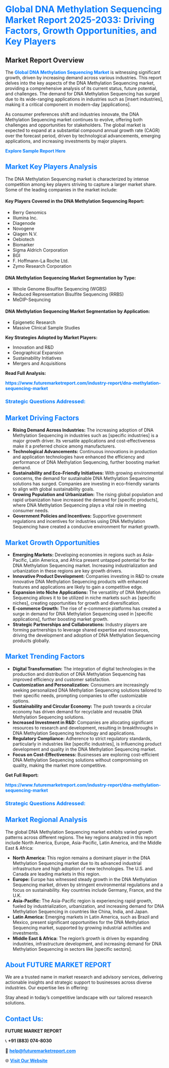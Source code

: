 <h1 style="color: #007BFF;">Global DNA Methylation Sequencing Market Report 2025-2033: Driving Factors, Growth Opportunities, and Key Players</h1>

<section id="overview">
<h2>Market Report Overview</h2>
<p>The <a href="https://www.futuremarketreport.com/industry-report/dna-methylation-sequencing-market" style="color: #007BFF; text-decoration: none;"><strong>Global DNA Methylation Sequencing Market</strong></a> is witnessing significant growth, driven by increasing demand across various industries. This report delves into the key aspects of the DNA Methylation Sequencing market, providing a comprehensive analysis of its current status, future potential, and challenges. The demand for DNA Methylation Sequencing has surged due to its wide-ranging applications in industries such as [insert industries], making it a critical component in modern-day [applications].</p>
<p>As consumer preferences shift and industries innovate, the DNA Methylation Sequencing market continues to evolve, offering both challenges and opportunities for stakeholders. The global market is expected to expand at a substantial compound annual growth rate (CAGR) over the forecast period, driven by technological advancements, emerging applications, and increasing investments by major players.</p>
</section>

<section id="overview">
<p><a href="https://www.futuremarketreport.com/request-sample/reportId=27719" style="color: #007BFF; text-decoration: none;"><strong>Explore Sample Report Here</strong></a></p>
</section>

<section id="key-players">
<h2 style="color: #007BFF;">Market Key Players Analysis</h2>
<p>The DNA Methylation Sequencing market is characterized by intense competition among key players striving to capture a larger market share. Some of the leading companies in the market include:</p>
<h4>Key Players Covered in the DNA Methylation Sequencing Report:</h4>
<ul><li>Berry Genomics</li><li>Illumina Inc.</li><li>Diagenode</li><li>Novogene</li><li>Qiagen N.V.</li><li>Oebiotech</li><li>Biomarker</li><li>Sigma Aldrich Corporation</li><li>BGI</li><li>F. Hoffmann-La Roche Ltd.</li><li>Zymo Research Corporation</li></ul>
<h4>DNA Methylation Sequencing Market Segmentation by Type:</h4>
<ul><li>Whole Genome Bisulfite Sequencing (WGBS)</li><li>Reduced Representation Bisulfite Sequencing (RRBS)</li><li>MeDIP-Sequncing</li></ul>

<h4>DNA Methylation Sequencing Market Segmentation by Application:</h4>
<ul><li>Epigenetic Research</li><li>Massive Clinical Sample Studies</li></ul>
<p><strong>Key Strategies Adopted by Market Players:</strong></p>
<ul>
<li>Innovation and R&D</li>
<li>Geographical Expansion</li>
<li>Sustainability Initiatives</li>
<li>Mergers and Acquisitions</li>
</ul>
</section>

<section>
<p><strong>Read Full Analysis: </strong></p><a href="https://www.futuremarketreport.com/industry-report/dna-methylation-sequencing-market" style="color: #007BFF; text-decoration: none;"><strong>https://www.futuremarketreport.com/industry-report/dna-methylation-sequencing-market</strong></a>
<h3 style="color: #007BFF;">Strategic Questions Addressed:</h3>
</section>

<section id="driving-factors">
<h2 style="color: #007BFF;">Market Driving Factors</h2>
<ul>
<li><strong>Rising Demand Across Industries:</strong> The increasing adoption of DNA Methylation Sequencing in industries such as [specific industries] is a major growth driver. Its versatile applications and cost-effectiveness make it a preferred choice among manufacturers.</li>
<li><strong>Technological Advancements:</strong> Continuous innovations in production and application technologies have enhanced the efficiency and performance of DNA Methylation Sequencing, further boosting market demand.</li>
<li><strong>Sustainability and Eco-Friendly Initiatives:</strong> With growing environmental concerns, the demand for sustainable DNA Methylation Sequencing solutions has surged. Companies are investing in eco-friendly variants to align with global sustainability goals.</li>
<li><strong>Growing Population and Urbanization:</strong> The rising global population and rapid urbanization have increased the demand for [specific products], where DNA Methylation Sequencing plays a vital role in meeting consumer needs.</li>
<li><strong>Government Policies and Incentives:</strong> Supportive government regulations and incentives for industries using DNA Methylation Sequencing have created a conducive environment for market growth.</li>
</ul>
</section>

<section id="growth-opportunities">
<h2 style="color: #007BFF;">Market Growth Opportunities</h2>
<ul>
<li><strong>Emerging Markets:</strong> Developing economies in regions such as Asia-Pacific, Latin America, and Africa present untapped potential for the DNA Methylation Sequencing market. Increasing industrialization and urbanization in these regions are key growth drivers.</li>
<li><strong>Innovative Product Development:</strong> Companies investing in R&D to create innovative DNA Methylation Sequencing products with enhanced features and applications are likely to gain a competitive edge.</li>
<li><strong>Expansion into Niche Applications:</strong> The versatility of DNA Methylation Sequencing allows it to be utilized in niche markets such as [specific niches], creating opportunities for growth and diversification.</li>
<li><strong>E-commerce Growth:</strong> The rise of e-commerce platforms has created a surge in demand for DNA Methylation Sequencing used in [specific applications], further boosting market growth.</li>
<li><strong>Strategic Partnerships and Collaborations:</strong> Industry players are forming partnerships to leverage shared expertise and resources, driving the development and adoption of DNA Methylation Sequencing products globally.</li>
</ul>
</section>

<section id="trending-factors">
<h2 style="color: #007BFF;">Market Trending Factors</h2>
<ul>
<li><strong>Digital Transformation:</strong> The integration of digital technologies in the production and distribution of DNA Methylation Sequencing has improved efficiency and customer satisfaction.</li>
<li><strong>Customization and Personalization:</strong> Consumers are increasingly seeking personalized DNA Methylation Sequencing solutions tailored to their specific needs, prompting companies to offer customizable options.</li>
<li><strong>Sustainability and Circular Economy:</strong> The push towards a circular economy has driven demand for recyclable and reusable DNA Methylation Sequencing solutions.</li>
<li><strong>Increased Investment in R&D:</strong> Companies are allocating significant resources to research and development, resulting in breakthroughs in DNA Methylation Sequencing technology and applications.</li>
<li><strong>Regulatory Compliance:</strong> Adherence to strict regulatory standards, particularly in industries like [specific industries], is influencing product development and quality in the DNA Methylation Sequencing market.</li>
<li><strong>Focus on Cost-Effectiveness:</strong> Businesses are exploring cost-efficient DNA Methylation Sequencing solutions without compromising on quality, making the market more competitive.</li>
</ul>
</section>

<section>
<p><strong>Get Full Report: </strong></p><a href="https://www.futuremarketreport.com/industry-report/dna-methylation-sequencing-market" style="color: #007BFF; text-decoration: none;"><strong>https://www.futuremarketreport.com/industry-report/dna-methylation-sequencing-market</strong></a>
<h3 style="color: #007BFF;">Strategic Questions Addressed:</h3>
</section>


<section id="regional-analysis">
<h2 style="color: #007BFF;">Market Regional Analysis</h2>
<p>The global DNA Methylation Sequencing market exhibits varied growth patterns across different regions. The key regions analyzed in this report include North America, Europe, Asia-Pacific, Latin America, and the Middle East & Africa:</p>
<ul>
<li><strong>North America:</strong> This region remains a dominant player in the DNA Methylation Sequencing market due to its advanced industrial infrastructure and high adoption of new technologies. The U.S. and Canada are leading markets in this region.</li>
<li><strong>Europe:</strong> Europe has witnessed steady growth in the DNA Methylation Sequencing market, driven by stringent environmental regulations and a focus on sustainability. Key countries include Germany, France, and the U.K.</li>
<li><strong>Asia-Pacific:</strong> The Asia-Pacific region is experiencing rapid growth, fueled by industrialization, urbanization, and increasing demand for DNA Methylation Sequencing in countries like China, India, and Japan.</li>
<li><strong>Latin America:</strong> Emerging markets in Latin America, such as Brazil and Mexico, present significant opportunities for the DNA Methylation Sequencing market, supported by growing industrial activities and investments.</li>
<li><strong>Middle East & Africa:</strong> The region’s growth is driven by expanding industries, infrastructure development, and increasing demand for DNA Methylation Sequencing in sectors like [specific sectors].</li>
</ul>
</section>

<footer>
<h2 style="color: #007BFF;">About FUTURE MARKET REPORT</h2>
<p>We are a trusted name in market research and advisory services, delivering actionable insights and strategic support to businesses across diverse industries. Our expertise lies in offering:</p>

<p>Stay ahead in today’s competitive landscape with our tailored research solutions.</p>

<h2 style="color: #007BFF;">Contact Us:</h2>
<p><strong>FUTURE MARKET REPORT</strong></p>
<p>📞 <strong>+91 (883) 074-8030</strong></p>
<p>📧 <strong><a href="mailto:help@futuremarketreport.com" style="color: #007BFF;">help@futuremarketreport.com</a></strong></p>
<p>🌐 <strong><a href="https://www.futuremarketreport.com/" style="color: #007BFF;">Visit Our Website</a></strong></p>
</footer>